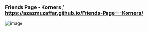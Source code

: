 ### Friends Page - Korners / https://azazmuzaffar.github.io/Friends-Page---Korners/

![image](https://user-images.githubusercontent.com/64412852/153144581-2a5c8b3b-a5fe-4542-b585-db70e79a5ec6.png)
